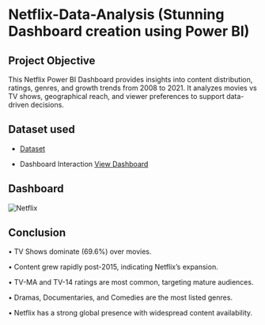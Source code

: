 # Netflix-Data-Analysis (Stunning Dashboard creation using Power BI)
## Project Objective
This Netflix Power BI Dashboard provides insights into content distribution, ratings, genres, and growth trends from 2008 to 2021. It analyzes movies vs TV shows, geographical reach, and viewer preferences to support data-driven decisions.

## Dataset used
- <a href="https://github.com/vishi1314/Data-Analysis-Dashboard-2/blob/main/netflix_titles.csv">Dataset</a>

- Dashboard Interaction <a href="https://github.com/vishi1314/Data-Analysis-Dashboard-2/blob/main/Netflix.png">View Dashboard</a>

## Dashboard

![Netflix](https://github.com/user-attachments/assets/9461b109-219d-4f42-b1ee-9fcd89359135)

## Conclusion
•	TV Shows dominate (69.6%) over movies.

•	Content grew rapidly post-2015, indicating Netflix’s expansion.

•	TV-MA and TV-14 ratings are most common, targeting mature audiences.

•	Dramas, Documentaries, and Comedies are the most listed genres.

•	Netflix has a strong global presence with widespread content availability.
